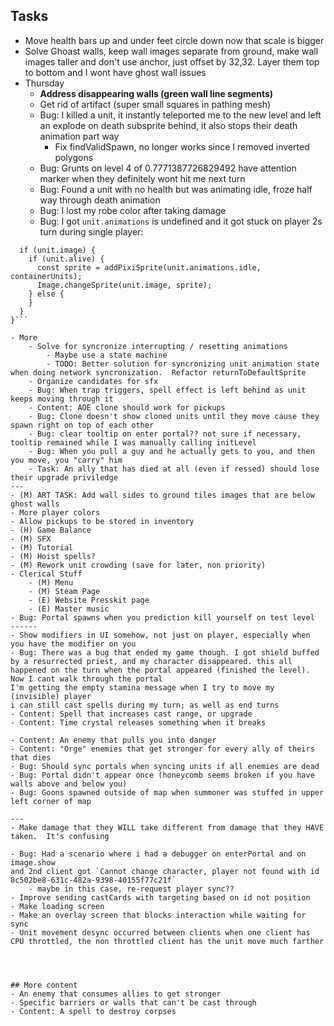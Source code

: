 
## Tasks
- Move health bars up and under feet circle down now that scale is bigger
- Solve Ghoast walls, keep wall images separate from ground, make wall images taller and don't use anchor, just offset by 32,32.  Layer them top to bottom and I wont have ghost wall issues
- Thursday 
    - **Address disappearing walls (green wall line segments)**
    - Get rid of artifact (super small squares in pathing mesh)
    - Bug: I killed a unit, it instantly teleported me to the new level and left an explode on death subsprite behind, it also stops their death animation part way
        - Fix findValidSpawn, no longer works since I removed inverted polygons
    - Bug: Grunts on level 4 of 0.7771387726829492 have attention marker when they definitely wont hit me next turn
    - Bug: Found a unit with no health but was animating idle, froze half way through death animation
    - Bug: I lost my robe color after taking damage
    - Bug: I got `unit.animations` is undefined and it got stuck on player 2s turn during single player:
```export function returnToDefaultSprite(unit) {
  if (unit.image) {
    if (unit.alive) {
      const sprite = addPixiSprite(unit.animations.idle, containerUnits);
      Image.changeSprite(unit.image, sprite);
    } else {
    }
  }
}```
    
- More
    - Solve for syncronize interrupting / resetting animations
        - Maybe use a state machine
        - TODO: Better solution for syncronizing unit animation state when doing network syncronization.  Refactor returnToDefaultSprite
    - Organize candidates for sfx
    - Bug: When trap triggers, spell effect is left behind as unit keeps moving through it
    - Content: AOE clone should work for pickups
    - Bug: Clone doesn't show cloned units until they move cause they spawn right on top of each other
    - Bug: clear tooltip on enter portal?? not sure if necessary, tooltip remained while I was manually calling initLevel
    - Bug: When you pull a guy and he actually gets to you, and then you move, you "carry" him
    - Task: An ally that has died at all (even if ressed) should lose their upgrade priviledge
---
- (M) ART TASK: Add wall sides to ground tiles images that are below ghost walls
- More player colors
- Allow pickups to be stored in inventory
- (H) Game Balance
- (M) SFX
- (M) Tutorial
- (M) Hoist spells?
- (M) Rework unit crowding (save for later, non priority)
- Clerical Stuff
    - (M) Menu
    - (M) Steam Page
    - (E) Website Presskit page
    - (E) Master music
- Bug: Portal spawns when you prediction kill yourself on test level
------
- Show modifiers in UI somehow, not just on player, especially when you have the modifier on you
- Bug: There was a bug that ended my game though. I got shield buffed by a resurrected priest, and my character disappeared. this all happened on the turn when the portal appeared (finished the level). Now I cant walk through the portal
I'm getting the empty stamina message when I try to move my (invisible) player
i can still cast spells during my turn; as well as end turns
- Content: Spell that increases cast range, or upgrade
- Content: Time crystal releases something when it breaks

- Content: An enemy that pulls you into danger
- Content: "Orge" enemies that get stronger for every ally of theirs that dies
- Bug: Should sync portals when syncing units if all enemies are dead
- Bug: Portal didn't appear once (honeycomb seems broken if you have walls above and below you)
- Bug: Goons spawned outside of map when summoner was stuffed in upper left corner of map

---
- Make damage that they WILL take different from damage that they HAVE taken.  It's confusing

- Bug: Had a scenario where i had a debugger on enterPortal and on image.show
and 2nd client got `Cannot change character, player not found with id 8c502be8-631c-482a-9398-40155f77c21f`
    - maybe in this case, re-request player sync??
- Improve sending castCards with targeting based on id not position
- Make loading screen
- Make an overlay screen that blocks interaction while waiting for sync
- Unit movement desync occurred between clients when one client has CPU throttled, the non throttled client has the unit move much farther




## More content
- An enemy that consumes allies to get stronger
- Specific barriers or walls that can't be cast through
- Content: A spell to destroy corpses